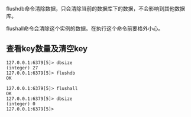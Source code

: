 flushdb命令清除数据，只会清除当前的数据库下的数据，不会影响到其他数据库。

flushall命令会清除这个实例的数据。在执行这个命令前要格外小心。

## 查看key数量及清空key
```
127.0.0.1:6379[5]> dbsize
(integer) 27
127.0.0.1:6379[5]> flushdb
OK

127.0.0.1:6379[5]> flushall
OK
127.0.0.1:6379[5]> dbsize
(integer) 0
127.0.0.1:6379[5]>
```
